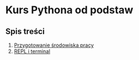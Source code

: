 # Kurs Pythona od podstaw

## Spis treści

1. [Przygotowanie środowiska pracy](01-setup.md)
2. [REPL i terminal](02-repl-and-terminal.md)
